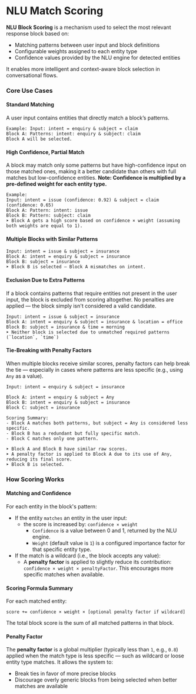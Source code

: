 # NLU Match Scoring

**NLU Block Scoring** is a mechanism used to select the most relevant response block based on:

* Matching patterns between user input and block definitions
* Configurable weights assigned to each entity type
* Confidence values provided by the NLU engine for detected entities

It enables more intelligent and context-aware block selection in conversational flows.

### Core Use Cases

#### Standard Matching

A user input contains entities that directly match a block’s patterns.

```
Example: Input: intent = enquiry & subject = claim
Block A: Patterns: intent: enquiry & subject: claim
Block A will be selected.
```

#### High Confidence, Partial Match

A block may match only some patterns but have high-confidence input on those matched ones, making it a better candidate than others with full matches but low-confidence entities. **Note: Confidence is multiplied by a pre-defined weight for each entity type.**

```
Example:
Input: intent = issue (confidence: 0.92) & subject = claim (confidence: 0.65)
Block A: Pattern: intent: issue
Block B: Pattern: subject: claim
➤ Block A gets a high score based on confidence × weight (assuming both weights are equal to 1).
```

#### Multiple Blocks with Similar Patterns

```
Input: intent = issue & subject = insurance
Block A: intent = enquiry & subject = insurance
Block B: subject = insurance
➤ Block B is selected — Block A mismatches on intent.
```

#### Exclusion Due to Extra Patterns

If a block contains patterns that require entities not present in the user input, the block is excluded from scoring altogether. No penalties are applied — the block simply isn't considered a valid candidate.

```
Input: intent = issue & subject = insurance
Block A: intent = enquiry & subject = insurance & location = office
Block B: subject = insurance & time = morning
➤ Neither block is selected due to unmatched required patterns (`location`, `time`)
```

#### Tie-Breaking with Penalty Factors

When multiple blocks receive similar scores, penalty factors can help break the tie — especially in cases where patterns are less specific (e.g., using `Any` as a value).

```
Input: intent = enquiry & subject = insurance

Block A: intent = enquiry & subject = Any
Block B: intent = enquiry & subject = insurance
Block C: subject = insurance

Scoring Summary:
- Block A matches both patterns, but subject = Any is considered less specific.
- Block B has a redundant but fully specific match.
- Block C matches only one pattern.

➤ Block A and Block B have similar raw scores.
➤ A penalty factor is applied to Block A due to its use of Any, reducing its final score.
➤ Block B is selected.
```

### How Scoring Works

#### Matching and Confidence

For each entity in the block's pattern:

* If the entity `matches` an entity in the user input:
  * the score is increased by: `confidence × weight`
    * `Confidence` is a value between 0 and 1, returned by the NLU engine.
    * `Weight` (default value is `1`) is a configured importance factor for that specific entity type.
* If the match is a wildcard (i.e., the block accepts any value):
  * A **penalty factor** is applied to slightly reduce its contribution: `confidence × weight × penaltyFactor`. This encourages more specific matches when available.

#### Scoring Formula Summary

For each matched entity:

```
score += confidence × weight × [optional penalty factor if wildcard]
```

The total block score is the sum of all matched patterns in that block.

#### Penalty Factor

The **penalty factor** is a global multiplier (typically less than `1`, e.g., `0.8`) applied when the match type is less specific — such as wildcard or loose entity type matches. It allows the system to:

* Break ties in favor of more precise blocks
* Discourage overly generic blocks from being selected when better matches are available
